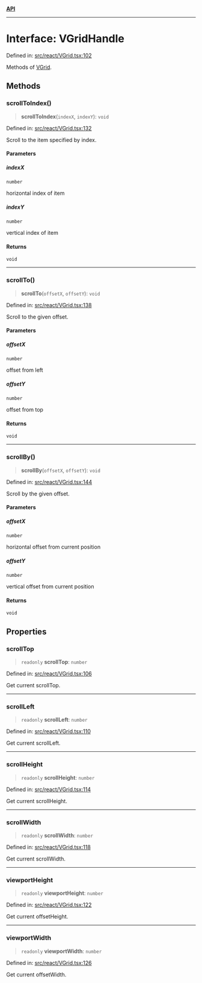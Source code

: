 [**API**](../../API.md)

***

# Interface: VGridHandle

Defined in: [src/react/VGrid.tsx:102](https://github.com/inokawa/virtua/blob/6f0a2cc73821555ca70fe196669f946c5e86c72d/src/react/VGrid.tsx#L102)

Methods of [VGrid](../functions/experimental_VGrid.md).

## Methods

### scrollToIndex()

> **scrollToIndex**(`indexX`, `indexY`): `void`

Defined in: [src/react/VGrid.tsx:132](https://github.com/inokawa/virtua/blob/6f0a2cc73821555ca70fe196669f946c5e86c72d/src/react/VGrid.tsx#L132)

Scroll to the item specified by index.

#### Parameters

##### indexX

`number`

horizontal index of item

##### indexY

`number`

vertical index of item

#### Returns

`void`

***

### scrollTo()

> **scrollTo**(`offsetX`, `offsetY`): `void`

Defined in: [src/react/VGrid.tsx:138](https://github.com/inokawa/virtua/blob/6f0a2cc73821555ca70fe196669f946c5e86c72d/src/react/VGrid.tsx#L138)

Scroll to the given offset.

#### Parameters

##### offsetX

`number`

offset from left

##### offsetY

`number`

offset from top

#### Returns

`void`

***

### scrollBy()

> **scrollBy**(`offsetX`, `offsetY`): `void`

Defined in: [src/react/VGrid.tsx:144](https://github.com/inokawa/virtua/blob/6f0a2cc73821555ca70fe196669f946c5e86c72d/src/react/VGrid.tsx#L144)

Scroll by the given offset.

#### Parameters

##### offsetX

`number`

horizontal offset from current position

##### offsetY

`number`

vertical offset from current position

#### Returns

`void`

## Properties

### scrollTop

> `readonly` **scrollTop**: `number`

Defined in: [src/react/VGrid.tsx:106](https://github.com/inokawa/virtua/blob/6f0a2cc73821555ca70fe196669f946c5e86c72d/src/react/VGrid.tsx#L106)

Get current scrollTop.

***

### scrollLeft

> `readonly` **scrollLeft**: `number`

Defined in: [src/react/VGrid.tsx:110](https://github.com/inokawa/virtua/blob/6f0a2cc73821555ca70fe196669f946c5e86c72d/src/react/VGrid.tsx#L110)

Get current scrollLeft.

***

### scrollHeight

> `readonly` **scrollHeight**: `number`

Defined in: [src/react/VGrid.tsx:114](https://github.com/inokawa/virtua/blob/6f0a2cc73821555ca70fe196669f946c5e86c72d/src/react/VGrid.tsx#L114)

Get current scrollHeight.

***

### scrollWidth

> `readonly` **scrollWidth**: `number`

Defined in: [src/react/VGrid.tsx:118](https://github.com/inokawa/virtua/blob/6f0a2cc73821555ca70fe196669f946c5e86c72d/src/react/VGrid.tsx#L118)

Get current scrollWidth.

***

### viewportHeight

> `readonly` **viewportHeight**: `number`

Defined in: [src/react/VGrid.tsx:122](https://github.com/inokawa/virtua/blob/6f0a2cc73821555ca70fe196669f946c5e86c72d/src/react/VGrid.tsx#L122)

Get current offsetHeight.

***

### viewportWidth

> `readonly` **viewportWidth**: `number`

Defined in: [src/react/VGrid.tsx:126](https://github.com/inokawa/virtua/blob/6f0a2cc73821555ca70fe196669f946c5e86c72d/src/react/VGrid.tsx#L126)

Get current offsetWidth.
